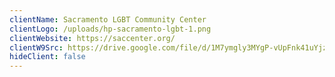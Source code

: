 ```yaml
---
clientName: Sacramento LGBT Community Center
clientLogo: /uploads/hp-sacramento-lgbt-1.png
clientWebsite: https://saccenter.org/
clientW9Src: https://drive.google.com/file/d/1M7ymgly3MYgP-vUpFnk41uYjz8tiBMeB/view?usp=sharing
hideClient: false
---
```

